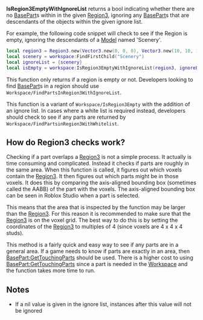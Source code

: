 **IsRegion3EmptyWithIgnoreList** returns a bool indicating whether there are no [BasePart](https://developer.roblox.com/en-us/api-reference/class/BasePart)s within in the given [Region3](https://developer.roblox.com/en-us/api-reference/datatype/Region3), ignoring any [BasePart](https://developer.roblox.com/en-us/api-reference/class/BasePart)s that are descendants of the objects within the given ignore list.

For example, the following code snippet will check to see if the Region is empty, ignoring the descendants of a [Model](https://developer.roblox.com/en-us/api-reference/class/Model) named 'Scenery'.

```Lua
local region3 = Region3.new(Vector3.new(0, 0, 0), Vector3.new(10, 10, 10))
local scenery = workspace:FindFirstChild("Scenery")
local ignoreList = {scenery}
local isEmpty = workspace:IsRegion3EmptyWithIgnoreList(region3, ignoreList)
``` 

This function only returns if a region is empty or not. Developers looking to find [BasePart](https://developer.roblox.com/en-us/api-reference/class/BasePart)s in a region should use `Workspace/FindPartsInRegion3WithIgnoreList`.

This function is a variant of `Workspace/IsRegion3Empty` with the addition of an ignore list. In cases where a white list is required instead, developers should check to see if any parts are returned by `Workspace/FindPartsinRegion3WithWhitelist`.

How do Region3 checks work?
---------------------------

Checking if a part overlaps a [Region3](https://developer.roblox.com/en-us/api-reference/datatype/Region3) is not a simple process. It actually is time consuming and complicated. Instead it checks if parts are roughly in the same area. When this function is called, it figures out which voxels contain the [Region3](https://developer.roblox.com/en-us/api-reference/datatype/Region3). It then figures out which parts might be in those voxels. It does this by comparing the axis-aligned bounding box (sometimes called the AABB) of the part with the voxels. The axis-aligned bounding box can be seen in Roblox Studio when a part is selected.

This means that the area that is inspected by the function may be larger than the [Region3](https://developer.roblox.com/en-us/api-reference/datatype/Region3). For this reason it is recommended to make sure that the [Region3](https://developer.roblox.com/en-us/api-reference/datatype/Region3) is on the voxel grid. The best way to do this is by setting the coordinates of the [Region3](https://developer.roblox.com/en-us/api-reference/datatype/Region3) to multiples of 4 (since voxels are 4 x 4 x 4 studs).

This method is a fairly quick and easy way to see if any parts are in a general area. If a game needs to know if parts are exactly in an area, then [BasePart:GetTouchingParts](https://developer.roblox.com/en-us/api-reference/function/BasePart/GetTouchingParts) should be used. There is a higher cost to using [BasePart:GetTouchingParts](https://developer.roblox.com/en-us/api-reference/function/BasePart/GetTouchingParts) since a part is needed in the [Workspace](https://developer.roblox.com/en-us/api-reference/class/Workspace) and the function takes more time to run.

Notes
-----

*   If a nil value is given in the ignore list, instances after this value will not be ignored